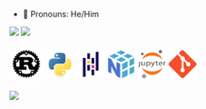 - 🧔 Pronouns: He/Him

 <div>
  <img height="150em" src="https://github-readme-stats.vercel.app/api?username=victorbalbinoaraujo&show_icons=true&theme=discord_old_blurple&include_all_commits=true&count_private=true"/>
  <img height="150em" src="https://github-readme-stats.vercel.app/api/top-langs/?username=victorbalbinoaraujo&layout=compact&langs_count=7&theme=discord_old_blurple"/>
</div>
 
<div style="display: inline_block"><br>
  <img align="center" alt="Rust" height="60" width="60" src="https://raw.githubusercontent.com/devicons/devicon/master/icons/rust/rust-plain.svg">
  <img align="center" alt="Python" height="50" width="50" src="https://raw.githubusercontent.com/devicons/devicon/master/icons/python/python-original.svg">
  <img align="center" alt="Pandas" height="50" width="50" src="https://raw.githubusercontent.com/devicons/devicon/master/icons/pandas/pandas-original.svg">
  <img align="center" alt="Numpy" height="50" width="50" src="https://raw.githubusercontent.com/devicons/devicon/master/icons/numpy/numpy-original.svg">
  <img align="center" alt="Jupyter" height="50" width="50" src="https://raw.githubusercontent.com/devicons/devicon/master/icons/jupyter/jupyter-original-wordmark.svg">
  <img align="center" alt="GIT" height="50" width="50" src="https://raw.githubusercontent.com/devicons/devicon/master/icons/git/git-original.svg">

  
</div>
<br>
<div>
  <a href="https://www.linkedin.com/in/victor-balbino-156b81208/" target="_blank"><img src="https://img.shields.io/badge/-LinkedIn-%230077B5?style=for-the-badge&logo=linkedin&logoColor=white" target="_blank"></a> 
</div>
